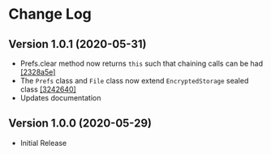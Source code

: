 # Change Log

## Version 1.0.1 (2020-05-31)

 - Prefs.clear method now returns `this` such that chaining calls can be had [[2328a5e]](https://github.com/05nelsonm/encrypted-storage/commit/2328a5eb1a83439c427bea771793f523ba31bda4)
 - The `Prefs` class and `File` class now extend `EncryptedStorage` sealed class [[3242640]](https://github.com/05nelsonm/encrypted-storage/commit/3242640b03bdf1ef9d69d1f37cc6991e1ee8233a)
 - Updates documentation

## Version 1.0.0 (2020-05-29)

 - Initial Release